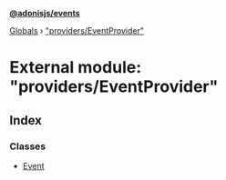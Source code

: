 **[@adonisjs/events](../README.md)**

[Globals](../README.md) › ["providers/EventProvider"](_providers_eventprovider_.md)

# External module: "providers/EventProvider"

## Index

### Classes

* [Event](../classes/_providers_eventprovider_.event.md)